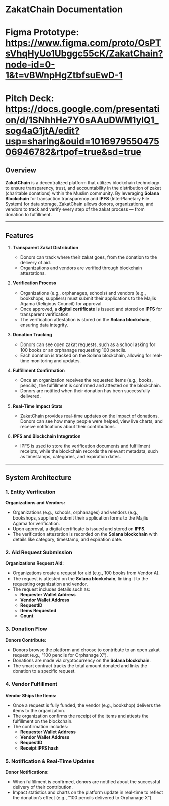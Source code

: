# **ZakatChain Documentation**

# Figma Prototype: https://www.figma.com/proto/OsPTsVhqHyUo1Ubggc55cK/ZakatChain?node-id=0-1&t=vBWnpHgZtbfsuEwD-1

# Pitch Deck: https://docs.google.com/presentation/d/1SNhhHe7Y0sAAuDWM1ylQ1_sog4aG1jtA/edit?usp=sharing&ouid=101697955047506946782&rtpof=true&sd=true

## **Overview**

**ZakatChain** is a decentralized platform that utilizes blockchain technology to ensure transparency, trust, and accountability in the distribution of zakat (charitable donations) within the Muslim community. By leveraging **Solana Blockchain** for transaction transparency and **IPFS** (InterPlanetary File System) for data storage, ZakatChain allows donors, organizations, and vendors to track and verify every step of the zakat process — from donation to fulfillment.

---

## **Features**

1. **Transparent Zakat Distribution**  
   - Donors can track where their zakat goes, from the donation to the delivery of aid.
   - Organizations and vendors are verified through blockchain attestations.
   
2. **Verification Process**  
   - Organizations (e.g., orphanages, schools) and vendors (e.g., bookshops, suppliers) must submit their applications to the Majlis Agama (Religious Council) for approval.
   - Once approved, a **digital certificate** is issued and stored on **IPFS** for transparent verification.
   - The verification attestation is stored on the **Solana blockchain**, ensuring data integrity.

3. **Donation Tracking**  
   - Donors can see open zakat requests, such as a school asking for 100 books or an orphanage requesting 100 pencils.
   - Each donation is tracked on the Solana blockchain, allowing for real-time monitoring and updates.

4. **Fulfillment Confirmation**  
   - Once an organization receives the requested items (e.g., books, pencils), the fulfillment is confirmed and attested on the blockchain.
   - Donors are notified when their donation has been successfully delivered.

5. **Real-Time Impact Stats**  
   - ZakatChain provides real-time updates on the impact of donations. Donors can see how many people were helped, view live charts, and receive notifications about their contributions.

6. **IPFS and Blockchain Integration**  
   - IPFS is used to store the verification documents and fulfillment receipts, while the blockchain records the relevant metadata, such as timestamps, categories, and expiration dates.

---

## **System Architecture**

### **1. Entity Verification**

**Organizations and Vendors:**
- Organizations (e.g., schools, orphanages) and vendors (e.g., bookshops, suppliers) submit their application forms to the Majlis Agama for verification.
- Upon approval, a digital certificate is issued and stored on **IPFS**.
- The verification attestation is recorded on the **Solana blockchain** with details like category, timestamp, and expiration date.

### **2. Aid Request Submission**

**Organizations Request Aid:**
- Organizations create a request for aid (e.g., 100 books from Vendor A).
- The request is attested on the **Solana blockchain**, linking it to the requesting organization and vendor.
- The request includes details such as:
  - **Requester Wallet Address**  
  - **Vendor Wallet Address**  
  - **RequestID**  
  - **Items Requested**  
  - **Count**  

### **3. Donation Flow**

**Donors Contribute:**
- Donors browse the platform and choose to contribute to an open zakat request (e.g., "100 pencils for Orphanage X").
- Donations are made via cryptocurrency on the **Solana blockchain**.
- The smart contract tracks the total amount donated and links the donation to a specific request.

### **4. Vendor Fulfillment**

**Vendor Ships the Items:**
- Once a request is fully funded, the vendor (e.g., bookshop) delivers the items to the organization.
- The organization confirms the receipt of the items and attests the fulfillment on the blockchain.
- The confirmation includes:
  - **Requester Wallet Address**  
  - **Vendor Wallet Address**  
  - **RequestID**  
  - **Receipt IPFS hash**

### **5. Notification & Real-Time Updates**

**Donor Notifications:**
- When fulfillment is confirmed, donors are notified about the successful delivery of their contribution.
- Impact statistics and charts on the platform update in real-time to reflect the donation’s effect (e.g., “100 pencils delivered to Orphanage X”).